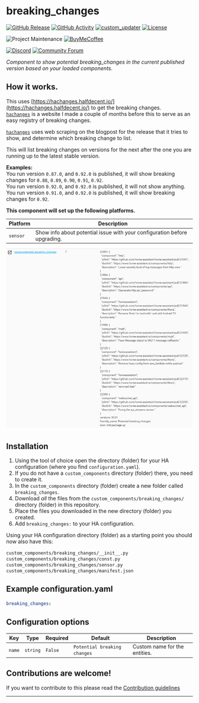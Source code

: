 # breaking_changes

[![GitHub Release][releases-shield]][releases]
[![GitHub Activity][commits-shield]][commits]
[![custom_updater][customupdaterbadge]][customupdater]
[![License][license-shield]](LICENSE.md)

![Project Maintenance][maintenance-shield]
[![BuyMeCoffee][buymecoffeebadge]][buymecoffee]

[![Discord][discord-shield]][discord]
[![Community Forum][forum-shield]][forum]

_Component to show potential breaking_changes in the current published version based on your loaded components._

## How it works.

This uses [https://hachanges.halfdecent.io/](https://hachanges.halfdecent.io/) to get the breaking changes.  
[`hachanges`][hachanges] is a website I made a couple of months before this to serve as an easy registry of breaking changes.  

[`hachanges`][hachanges] uses web scraping on the blogpost for the release that it tries to show, and determine which breaking change to list.

This will list breaking changes on versions for the next after the one you are running up to the latest stable version.

**Examples:**  
You run version `0.87.0`, and `0.92.0` is published, it will show breaking changes for `0.88`, `0.89`, `0.90`, `0.91`, `0.92`.  
You run version `0.92.0`, and `0.92.0` is published, it will not show anything.  
You run version `0.91.0`, and `0.92.0` is published, it will show breaking changes for `0.92`.

**This component will set up the following platforms.**

Platform | Description
-- | --
`sensor` | Show info about potential issue with your configuration before upgrading.

![example][exampleimg]

## Installation

1. Using the tool of choice open the directory (folder) for your HA configuration (where you find `configuration.yaml`).
2. If you do not have a `custom_components` directory (folder) there, you need to create it.
3. In the `custom_components` directory (folder) create a new folder called `breaking_changes`.
4. Download _all_ the files from the `custom_components/breaking_changes/` directory (folder) in this repository.
5. Place the files you downloaded in the new directory (folder) you created.
6. Add `breaking_changes:` to your HA configuration.

Using your HA configuration directory (folder) as a starting point you should now also have this:

```text
custom_components/breaking_changes/__init__.py
custom_components/breaking_changes/const.py
custom_components/breaking_changes/sensor.py
custom_components/breaking_changes/manifest.json
```

## Example configuration.yaml

```yaml
breaking_changes:
```

## Configuration options 

Key | Type | Required | Default | Description
-- | -- | -- | -- | --
`name` | `string` | `False` | `Potential breaking changes` | Custom name for the entities.

## Contributions are welcome!

If you want to contribute to this please read the [Contribution guidelines](CONTRIBUTING.md)

***

[buymecoffee]: https://www.buymeacoffee.com/ludeeus
[buymecoffeebadge]: https://img.shields.io/badge/buy%20me%20a%20coffee-donate-yellow.svg?style=for-the-badge
[commits-shield]: https://img.shields.io/github/commit-activity/y/custom-components/breaking_changes.svg?style=for-the-badge
[commits]: https://github.com/custom-components/breaking_changes/commits/master
[customupdater]: https://github.com/custom-components/custom_updater
[customupdaterbadge]: https://img.shields.io/badge/custom__updater-true-success.svg?style=for-the-badge
[discord]: https://discord.gg/Qa5fW2R
[discord-shield]: https://img.shields.io/discord/330944238910963714.svg?style=for-the-badge
[exampleimg]: example.png
[hachanges]: https://github.com/ludeeus/hachanges
[forum-shield]: https://img.shields.io/badge/community-forum-brightgreen.svg?style=for-the-badge
[forum]: https://community.home-assistant.io/
[license-shield]: https://img.shields.io/github/license/custom-components/breaking_changes.svg?style=for-the-badge
[maintenance-shield]: https://img.shields.io/badge/maintainer-Joakim%20Sørensen%20%40ludeeus-blue.svg?style=for-the-badge
[releases-shield]: https://img.shields.io/github/release/custom-components/breaking_changes.svg?style=for-the-badge
[releases]: https://github.com/custom-components/breaking_changes/releases
